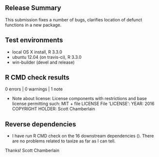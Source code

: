 ## Release Summary

This submission fixes a number of bugs, clarifies location of 
defunct functions in a new package.

## Test environments

* local OS X install, R 3.3.0
* ubuntu 12.04 (on travis-ci), R 3.3.0
* win-builder (devel and release)

## R CMD check results

0 errors | 0 warnings | 1 note

* Note about license:
License components with restrictions and base license permitting such:
  MIT + file LICENSE
File 'LICENSE':
  YEAR: 2016
  COPYRIGHT HOLDER: Scott Chamberlain

## Reverse dependencies

* I have run R CMD check on the 16 downstream dependencies (). 
There are no problems related to taxize as far as I can tell.

Thanks!
Scott Chamberlain
